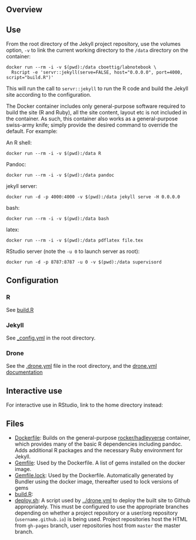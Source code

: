 
## Overview

## Use

From the root directory of the Jekyll project repository, 
use the volumes option, `-v` to link the current working 
directory to the `/data` directory on the container:

```
docker run --rm -i -v $(pwd):/data cboettig/labnotebook \
  Rscript -e 'servr::jekyll(serve=FALSE, host="0.0.0.0", port=4000, script="build.R")'
```

This will run the call to `servr::jekyll` to run the R code and build
the Jekyll site according to the configuration.

The Docker container includes only general-purpose software required
to build the site (R and Ruby), all the site content, layout etc is
not included in the container. As such, this container also works as
a general-purpose swiss-army knife; simply provide the desired
command to override the default. For example:

An R shell:

```
docker run --rm -i -v $(pwd):/data R 
```

Pandoc: 

```
docker run --rm -i -v $(pwd):/data pandoc
```

jekyll server: 

```
docker run -d -p 4000:4000 -v $(pwd):/data jekyll serve -H 0.0.0.0
```


bash: 

```
docker run --rm -i -v $(pwd):/data bash 
```

latex: 

```
docker run --rm -i -v $(pwd):/data pdflatex file.tex 
```


RStudio server (note the `-u 0` to launch server as root): 

```
docker run -d -p 8787:8787 -u 0 -v $(pwd):/data supervisord
```



## Configuration

### R 

See [build.R]()

### Jekyll

See [_config.yml]() in the root directory. 

### Drone

See the [.drone.yml]() file in the root directory, and the [drone.yml documentation]()

## Interactive use 

For interactive use in RStudio, link to the home directory instead:



## Files 

- [Dockerfile](): Builds on the general-purpose [rocker/hadleyverse]() container, which provides many of the basic R dependencies including pandoc. Adds additional R packages and the necessary Ruby environment for Jekyll. 
- [Gemfile](): Used by the Dockerfile. A list of gems installed on the docker image.
- [Gemfile.lock](): Used by the Dockerfile. Automatically generated by Bundler using the docker image, thereafter used to lock versions of gems
- [build.R]():
- [deploy.sh](): A script used by [../drone.yml]() to deploy the built site to Github appropriately. This must be configured to use the appropriate branches depending on whether a project repository or a user/org repository (`username.github.io`) is being used. Project repositories host the HTML from `gh-pages` branch, user repositories host from `master` the master branch.  

